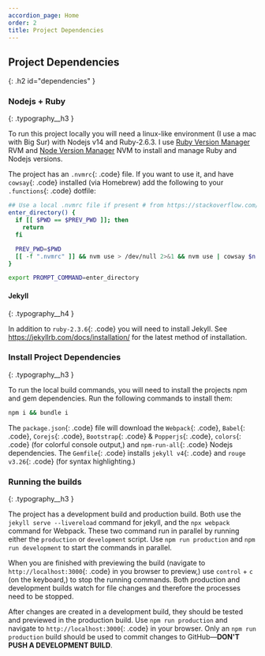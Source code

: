 ```yaml
---
accordion_page: Home
order: 2
title: Project Dependencies
---
```


## Project Dependencies
{: .h2 id="dependencies" }

### Nodejs + Ruby
{: .typography__h3 }

To run this project locally you will need a linux-like environment (I use a mac with Big Sur) with Nodejs v14 and Ruby-2.6.3. I use [Ruby Version Manager](https://rvm.io/) RVM and [Node Version Manager](https://github.com/nvm-sh/nvm) NVM to install and manage Ruby and Nodejs versions.

The project has an `.nvmrc`{: .code} file. If you want to use it, and have `cowsay`{: .code} installed (via Homebrew) add the following to your `.functions`{: .code} dotfile:

```bash
## Use a local .nvmrc file if present # from https://stackoverflow.com/a/48322289
enter_directory() {
  if [[ $PWD == $PREV_PWD ]]; then
    return
  fi

  PREV_PWD=$PWD
  [[ -f ".nvmrc" ]] && nvm use > /dev/null 2>&1 && nvm use | cowsay $n
}

export PROMPT_COMMAND=enter_directory
```

#### Jekyll
{: .typography__h4 }

In addition to `ruby-2.3.6`{: .code} you will need to install Jekyll. See <https://jekyllrb.com/docs/installation/> for the latest method of installation.

### Install Project Dependencies
{: .typography__h3 }

To run the local build commands, you will need to install the projects npm and gem dependencies. Run the following commands
to install them:

```bash
npm i && bundle i
```

The `package.json`{: .code} file will download the `Webpack`{: .code}, `Babel`{: .code}, `Corejs`{: .code}, 
`Bootstrap`{: .code} & `Popperjs`{: .code}, `colors`{: .code} (for colorful console output,) and 
`npm-run-all`{: .code} Nodejs dependencies. The `Gemfile`{: .code} installs `jekyll v4`{: .code} and 
`rouge v3.26`{: .code} (for syntax highlighting.)

### Running the builds
{: .typography__h3 }

The project has a development build and production build. Both use the `jekyll serve --livereload` command for jekyll, and the  `npx webpack` command for Webpack. These two command run in parallel by running either the `production` or `development`
script. Use `npm run production` and `npm run development` to start the commands in parallel.

When you are finished with previewing the build (navigate to `http://localhost:3000`{: .code} in you browser to preview,)
use `control` + `c` (on the keyboard,) to stop the running commands. Both production and development builds watch for file changes and therefore the processes need to be stopped.

After changes are created in a development build, they should be tested and previewed in the production build. Use `npm run production` and navigate to `http://localhost:3000`{: .code} in your browser. Only an `npm run production` build should be
used to commit changes to GitHub—**DON'T PUSH A DEVELOPMENT BUILD**.